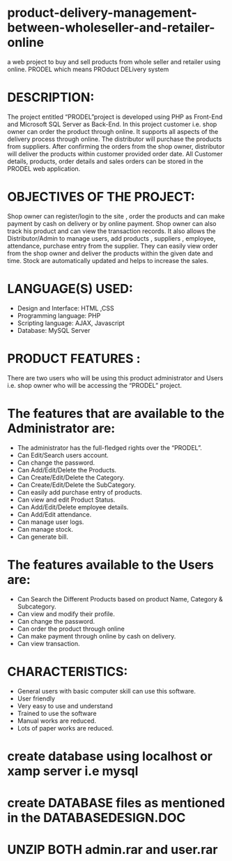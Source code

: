 # product-delivery-management-between-wholeseller-and-retailer-online
a web project to buy and sell products from whole seller and retailer using online.
PRODEL which means PROduct DELivery system
# DESCRIPTION:
 The project entitled “PRODEL”project is developed using PHP as Front-End and Microsoft SQL Server as Back-End. In this project customer i.e. shop owner can order the product through online. It supports all aspects of the delivery process through online. The distributor will purchase the products from suppliers. After confirming the orders from the shop owner, distributor will deliver the products within customer provided order date. All Customer details, products, order details and sales orders can be stored in the PRODEL web application.
 # OBJECTIVES OF THE PROJECT:
 Shop owner can register/login to the site , order the products and can make payment by cash on delivery or by online payment. Shop owner can also track his product and can view the transaction records. It also allows the Distributor/Admin to manage users, add products ,  suppliers , employee, attendance, purchase entry from the supplier. They can easily view order from the shop owner and deliver the products within the given date and time. Stock are automatically updated and helps to increase the sales.
  # LANGUAGE(S) USED:
-	Design and Interface: HTML ,CSS
-	Programming language: PHP
-	Scripting language: AJAX, Javascript
-	Database: MySQL Server
# PRODUCT FEATURES :
  There are two users who will be using this product administrator and Users i.e. shop owner who will be accessing the “PRODEL” project. 
# The features that are available to the Administrator are: 
-	 The administrator has the full-fledged rights over the “PRODEL”. 
-	 Can Edit/Search users account. 
-	Can change the password. 
-	 Can Add/Edit/Delete the Products. 
-	 Can Create/Edit/Delete the Category. 
-	 Can Create/Edit/Delete the SubCategory. 
-	 Can easily add purchase entry of products.
-	 Can view and edit Product Status. 
-	 Can Add/Edit/Delete employee details.
-	 Can Add/Edit attendance.
-  Can manage user logs.
-	 Can manage stock.
-	 Can generate bill.

# The features available to the Users are:
- Can Search the Different Products based on product Name, Category & Subcategory.
-	Can view and modify their profile.
- Can change the password. 
- Can order the product through online
- Can make payment through online by cash on delivery.
- Can view transaction.

# CHARACTERISTICS:
- General users with basic computer skill can use this software.
- User friendly
- Very easy to use and understand
- Trained to use the software
-	Manual works are reduced.
-	Lots of paper works are reduced.

# create database using localhost or xamp server i.e mysql 
# create DATABASE files as mentioned in the DATABASEDESIGN.DOC
# UNZIP BOTH admin.rar and user.rar 
